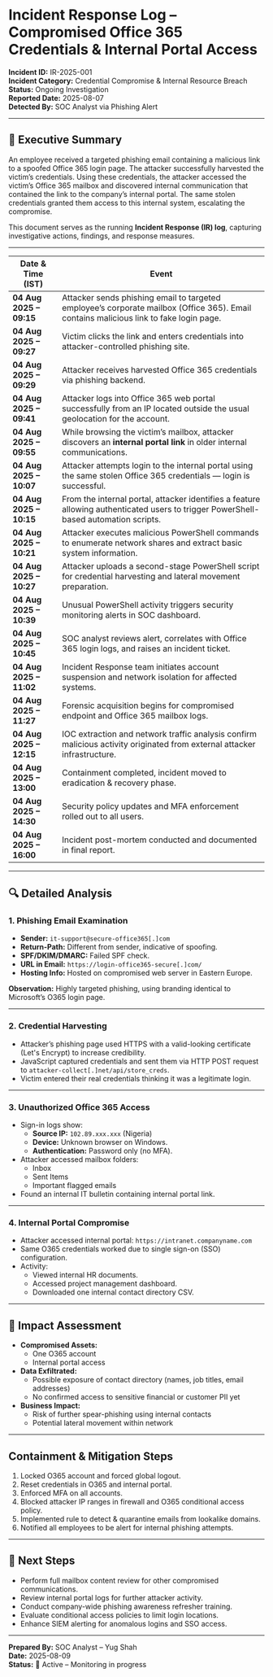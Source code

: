 # Incident Response Log – Compromised Office 365 Credentials & Internal Portal Access

**Incident ID:** IR-2025-001  
**Incident Category:** Credential Compromise & Internal Resource Breach  
**Status:** Ongoing Investigation  
**Reported Date:** 2025-08-07  
**Detected By:** SOC Analyst via Phishing Alert  

---

## 📝 Executive Summary
An employee received a targeted phishing email containing a malicious link to a spoofed Office 365 login page. The attacker successfully harvested the victim’s credentials. Using these credentials, the attacker accessed the victim’s Office 365 mailbox and discovered internal communication that contained the link to the company’s internal portal. The same stolen credentials granted them access to this internal system, escalating the compromise.

This document serves as the running **Incident Response (IR) log**, capturing investigative actions, findings, and response measures.

---

| Date & Time (IST)       | Event                                                                                                                                  |
| ----------------------- | -------------------------------------------------------------------------------------------------------------------------------------- |
| **04 Aug 2025 – 09:15** | Attacker sends phishing email to targeted employee’s corporate mailbox (Office 365). Email contains malicious link to fake login page. |
| **04 Aug 2025 – 09:27** | Victim clicks the link and enters credentials into attacker-controlled phishing site.                                                  |
| **04 Aug 2025 – 09:29** | Attacker receives harvested Office 365 credentials via phishing backend.                                                               |
| **04 Aug 2025 – 09:41** | Attacker logs into Office 365 web portal successfully from an IP located outside the usual geolocation for the account.                |
| **04 Aug 2025 – 09:55** | While browsing the victim’s mailbox, attacker discovers an **internal portal link** in older internal communications.                  |
| **04 Aug 2025 – 10:07** | Attacker attempts login to the internal portal using the same stolen Office 365 credentials — login is successful.                     |
| **04 Aug 2025 – 10:15** | From the internal portal, attacker identifies a feature allowing authenticated users to trigger PowerShell-based automation scripts.   |
| **04 Aug 2025 – 10:21** | Attacker executes malicious PowerShell commands to enumerate network shares and extract basic system information.                      |
| **04 Aug 2025 – 10:27** | Attacker uploads a second-stage PowerShell script for credential harvesting and lateral movement preparation.                          |
| **04 Aug 2025 – 10:39** | Unusual PowerShell activity triggers security monitoring alerts in SOC dashboard.                                                      |
| **04 Aug 2025 – 10:45** | SOC analyst reviews alert, correlates with Office 365 login logs, and raises an incident ticket.                                       |
| **04 Aug 2025 – 11:02** | Incident Response team initiates account suspension and network isolation for affected systems.                                        |
| **04 Aug 2025 – 11:27** | Forensic acquisition begins for compromised endpoint and Office 365 mailbox logs.                                                      |
| **04 Aug 2025 – 12:15** | IOC extraction and network traffic analysis confirm malicious activity originated from external attacker infrastructure.               |
| **04 Aug 2025 – 13:00** | Containment completed, incident moved to eradication & recovery phase.                                                                 |
| **04 Aug 2025 – 14:30** | Security policy updates and MFA enforcement rolled out to all users.                                                                   |
| **04 Aug 2025 – 16:00** | Incident post-mortem conducted and documented in final report.                                                                         |


---

## 🔍 Detailed Analysis

### 1. Phishing Email Examination
- **Sender:** `it-support@secure-office365[.]com`
- **Return-Path:** Different from sender, indicative of spoofing.
- **SPF/DKIM/DMARC:** Failed SPF check.
- **URL in Email:** `https://login-office365-secure[.]com/`
- **Hosting Info:** Hosted on compromised web server in Eastern Europe.

**Observation:** Highly targeted phishing, using branding identical to Microsoft’s O365 login page.

---

### 2. Credential Harvesting
- Attacker’s phishing page used HTTPS with a valid-looking certificate (Let's Encrypt) to increase credibility.
- JavaScript captured credentials and sent them via HTTP POST request to `attacker-collect[.]net/api/store_creds`.
- Victim entered their real credentials thinking it was a legitimate login.

---

### 3. Unauthorized Office 365 Access
- Sign-in logs show:
  - **Source IP:** `102.89.xxx.xxx` (Nigeria)
  - **Device:** Unknown browser on Windows.
  - **Authentication:** Password only (no MFA).
- Attacker accessed mailbox folders:
  - Inbox
  - Sent Items
  - Important flagged emails
- Found an internal IT bulletin containing internal portal link.

---

### 4. Internal Portal Compromise
- Attacker accessed internal portal: `https://intranet.companyname.com`
- Same O365 credentials worked due to single sign-on (SSO) configuration.
- Activity:
  - Viewed internal HR documents.
  - Accessed project management dashboard.
  - Downloaded one internal contact directory CSV.

---

## 🚨 Impact Assessment
- **Compromised Assets:**
  - One O365 account
  - Internal portal access
- **Data Exfiltrated:**
  - Possible exposure of contact directory (names, job titles, email addresses)
  - No confirmed access to sensitive financial or customer PII yet
- **Business Impact:**
  - Risk of further spear-phishing using internal contacts
  - Potential lateral movement within network

---

## Containment & Mitigation Steps
1. Locked O365 account and forced global logout.
2. Reset credentials in O365 and internal portal.
3. Enforced MFA on all accounts.
4. Blocked attacker IP ranges in firewall and O365 conditional access policy.
5. Implemented rule to detect & quarantine emails from lookalike domains.
6. Notified all employees to be alert for internal phishing attempts.

---

## 📌 Next Steps
- Perform full mailbox content review for other compromised communications.
- Review internal portal logs for further attacker activity.
- Conduct company-wide phishing awareness refresher training.
- Evaluate conditional access policies to limit login locations.
- Enhance SIEM alerting for anomalous logins and SSO access.

---

**Prepared By:** SOC Analyst – Yug Shah  
**Date:** 2025-08-09  
**Status:** 🔴 Active – Monitoring in progress

